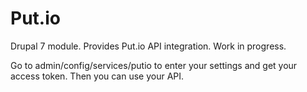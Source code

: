 Put.io
=============

Drupal 7 module. Provides Put.io API integration. Work in progress.

Go to admin/config/services/putio to enter your settings and get your access token. Then you can use your API.
